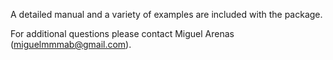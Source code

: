 A detailed manual and a variety of examples are included with the package.

For additional questions please contact Miguel Arenas (miguelmmmab@gmail.com).